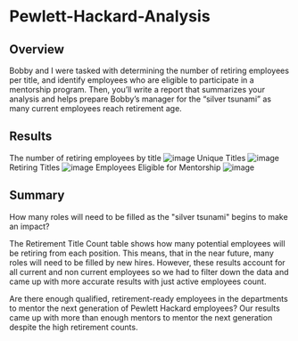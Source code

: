 # Pewlett-Hackard-Analysis
## Overview
Bobby and I were tasked with  determining the number of retiring employees per title, and identify employees who are eligible to participate in a mentorship program. Then, you’ll write a report that summarizes your analysis and helps prepare Bobby’s manager for the “silver tsunami” as many current employees reach retirement age.
## Results 
The number of retiring employees by title
![image](https://user-images.githubusercontent.com/85076259/127796393-8f6993ef-a9f3-4501-b464-8d729148eea4.png)
Unique Titles
![image](https://user-images.githubusercontent.com/85076259/127796439-63480915-58e6-4b76-bb91-43c8e2b240a4.png)
Retiring Titles
![image](https://user-images.githubusercontent.com/85076259/127796502-6d551c46-994c-4465-939a-4ad7f16db9e9.png)
Employees Eligible for Mentorship 
![image](https://user-images.githubusercontent.com/85076259/127796699-af7e9da2-7df0-4dcd-8f85-823279190238.png)
## Summary
How many roles will need to be filled as the "silver tsunami" begins to make an impact?

The Retirement Title Count table shows how many potential employees will be retiring from each position. This means, that in the near future, many roles will need to be filled by new hires. However, these results account for all current and non current employees so we had to filter down the data and came up with more accurate results with just active employees count. 

Are there enough qualified, retirement-ready employees in the departments to mentor the next generation of Pewlett Hackard employees?
Our results came up with more than enough mentors to mentor the next generation despite the high retirement counts. 
